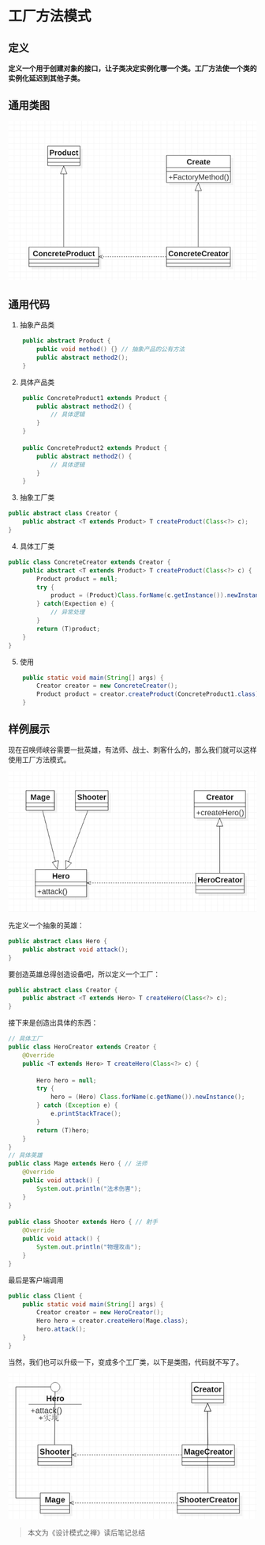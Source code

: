 # 工厂方法模式

## 定义
**定义一个用于创建对象的接口，让子类决定实例化哪一个类。工厂方法使一个类的实例化延迟到其他子类。**

## 通用类图
![工厂方法](.\工厂方法.png)

## 通用代码
1. 抽象产品类
~~~java
    public abstract Product {
        public void method() {} // 抽象产品的公有方法
        public abstract method2();
    }
~~~

2. 具体产品类
~~~java
    public ConcreteProduct1 extends Product {
        public abstract method2() {
        	// 具体逻辑
        }
    }

    public ConcreteProduct2 extends Product {
        public abstract method2() {
        	// 具体逻辑
        }
    }
~~~

3. 抽象工厂类
~~~java
public abstract class Creator {
	public abstract <T extends Product> T createProduct(Class<?> c);
}
~~~

4. 具体工厂类
~~~java
public class ConcreteCreator extends Creator {
	public abstract <T extends Product> T createProduct(Class<?> c) {
    	Product product = null;
        try {
        	product = (Product)Class.forName(c.getInstance()).newInstance();
        } catch(Expection e) {
        	// 异常处理
        }
        return (T)product;
    }
}
~~~

5. 使用
~~~java
    public static void main(String[] args) {
        Creator creator = new ConcreteCreator();
        Product product = creator.createProduct(ConcreteProduct1.class);
    }
~~~

## 样例展示
现在召唤师峡谷需要一批英雄，有法师、战士、刺客什么的，那么我们就可以这样使用工厂方法模式。

![英雄工厂方法.png](.\工厂方法样例.png)

先定义一个抽象的英雄：
~~~java
public abstract class Hero {
    public abstract void attack();
}
~~~

要创造英雄总得创造设备吧，所以定义一个工厂：
~~~java
public abstract class Creator {
    public abstract <T extends Hero> T createHero(Class<?> c);
}
~~~

接下来是创造出具体的东西：
~~~java
// 具体工厂
public class HeroCreator extends Creator {
    @Override
    public <T extends Hero> T createHero(Class<?> c) {

        Hero hero = null;
        try {
            hero = (Hero) Class.forName(c.getName()).newInstance();
        } catch (Exception e) {
            e.printStackTrace();
        }
        return (T)hero;
    }
}
// 具体英雄
public class Mage extends Hero { // 法师
    @Override
    public void attack() {
        System.out.println("法术伤害");
    }
}

public class Shooter extends Hero { // 射手
    @Override
    public void attack() {
        System.out.println("物理攻击");
    }
}
~~~

最后是客户端调用
~~~java
public class Client {
    public static void main(String[] args) {
        Creator creator = new HeroCreator();
        Hero hero = creator.createHero(Mage.class);
        hero.attack();
    }
}
~~~

当然，我们也可以升级一下，变成多个工厂类，以下是类图，代码就不写了。

![多个工厂类.png](.\工厂方法样例2.png)

> 本文为《设计模式之禅》读后笔记总结


